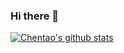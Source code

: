 ### Hi there 👋

[![Chentao's github stats](https://github-readme-stats.vercel.app/api?username=yangcht)](https://github.com/anuraghazra/github-readme-stats)
